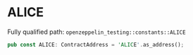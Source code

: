 # ALICE

Fully qualified path: `openzeppelin_testing::constants::ALICE`

```rust
pub const ALICE: ContractAddress = 'ALICE'.as_address();
```

